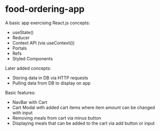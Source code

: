 # food-ordering-app

A basic app exercising React.js concepts:
* useState()
* Reducer
* Context API (via useContext())
* Portals
* Refs
* Styled Components

Later added concepts:
* Storing data in DB via HTTP requests
* Pulling data from DB to display on app

Basic features:
* NavBar with Cart
* Cart Modal with added cart items where item amount can be changed with input
* Removing meals from cart via minus button
* Displaying meals that can be added to the cart via add button or input
